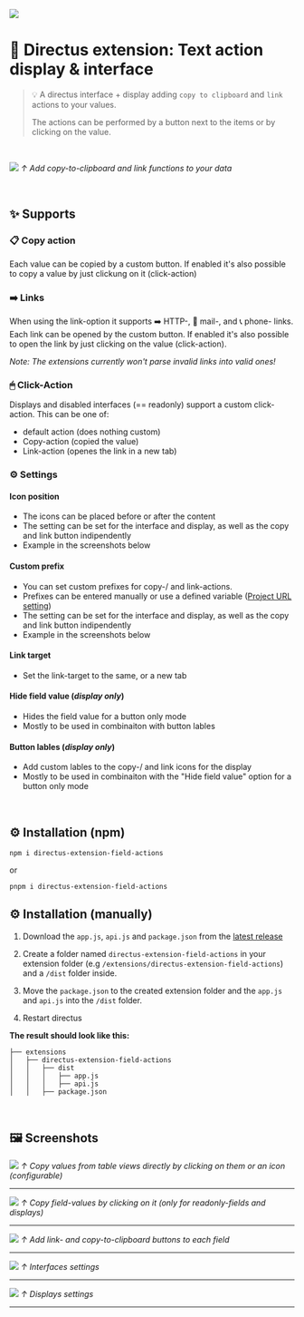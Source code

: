 ![](./docs/Directus-Extension-Field-Actions.png)


# 🐰 Directus extension: Text action display & interface
> 💡 A directus interface + display adding `copy to clipboard` and `link` actions to your values.
> 
> The actions can be performed by a button next to the items or by clicking on the value.

<br />

![](./docs/screenshots/display-copy.png)
*↑ Add copy-to-clipboard and link functions to your data*

<br />

## ✨ Supports
### 📋 Copy action
Each value can be copied by a custom button. If enabled it's also possible to copy a value by just clickung on it (click-action)

### ➡️ Links
When using the link-option it supports ➡️ HTTP-, 📧 mail-, and 📞 phone- links. Each link can be opened by the custom button. If enabled it's also possible to open the link by just clicking on the value (click-action).

*Note: The extensions currently won't parse invalid links into valid ones!*

### 🖱 Click-Action
Displays and disabled interfaces (== readonly) support a custom click-action. This can be one of:
* default action (does nothing custom)
* Copy-action (copied the value)
* Link-action (openes the link in a new tab)

### ⚙ Settings
#### Icon position
- The icons can be placed before or after the content
- The setting can be set for the interface and display, as well as the copy and link button indipendently
- Example in the screenshots below

#### Custom prefix
- You can set custom prefixes for copy-/ and link-actions.
- Prefixes can be entered manually or use a defined variable ([Project URL setting](https://docs.directus.io/configuration/project-settings.html#general))
- The setting can be set for the interface and display, as well as the copy and link button indipendently
- Example in the screenshots below

#### Link target
- Set the link-target to the same, or a new tab

#### Hide field value (_display only_)
- Hides the field value for a button only mode
- Mostly to be used in combinaiton with button lables

#### Button lables (_display only_)
- Add custom lables to the copy-/ and link icons for the display
- Mostly to be used in combinaiton with the "Hide field value" option for a button only mode

<br />

## ⚙️ Installation (npm)
```
npm i directus-extension-field-actions
```

or

```
pnpm i directus-extension-field-actions
```

## ⚙️ Installation (manually)
1. Download the `app.js`, `api.js` and `package.json` from the [latest release](https://github.com/utomic-media/directus-extension-field-actions/releases)

2. Create a folder named `directus-extension-field-actions` in your extension folder (e.g  `/extensions/directus-extension-field-actions`) and a `/dist` folder inside.
   
3. Move the `package.json` to the created extension folder and the `app.js` and `api.js` into the `/dist` folder.

4. Restart directus

**The result should look like this:**
```
├── extensions
│   ├── directus-extension-field-actions
│   │   ├── dist
│   │   │   ├── app.js
│   │   │   ├── api.js
│   │   ├── package.json
```


<br />

## 🖼 Screenshots
![](./docs/screenshots/display-copy.png)
*↑ Copy values from table views directly by clicking on them or an icon (configurable)*

---

![](./docs/screenshots/item-copy-hover.png)
*↑ Copy field-values by clicking on it (only for readonly-fields and displays)*

---

![](./docs/screenshots/item-copy-button.png)
*↑ Add link- and copy-to-clipboard buttons to each field*

---

![](./docs/screenshots/interface-config-2023-03.png)
*↑ Interfaces settings*

---

![](./docs/screenshots/display-config-2023-03.png)
*↑ Displays settings*

---

